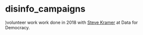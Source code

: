 # disinfo_campaigns
)volunteer work work done in 2018 with [Steve Kramer](https://www.oreilly.com/content/identifying-viral-bots-and-cyborgs-in-social-media/) at Data for Democracy.  
